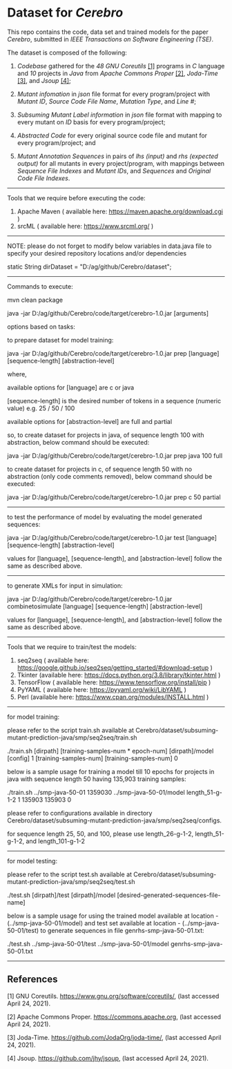# Dataset for *Cerebro*

This repo contains the code, data set and trained models for the paper _Cerebro_, submitted in _IEEE Transactions on Software Engineering (TSE)_.

The dataset is composed of the following:

1) _Codebase_ gathered for the _48_ _GNU Coreutils_ [[1]](https://www.gnu.org/software/coreutils/) programs in _C_ language 
and _10_ projects in _Java_ from _Apache Commons Proper_ [[2]](https://commons.apache.org), _Joda-Time_ [[3]](https://github.com/JodaOrg/joda-time/), 
and _Jsoup_ [[4]](https://github.com/jhy/jsoup);

2) _Mutant infomation_ in _json_ file format for every program/project with _Mutant ID_, _Source Code File Name_, _Mutation Type_, and _Line #_;

3) _Subsuming Mutant Label information_ in _json_ file format with mapping to every mutant on _ID_ basis for every program/project;

4) _Abstracted Code_ for every original source code file and mutant for every program/project; and

5) _Mutant Annotation Sequences_ in pairs of _lhs (input)_ and _rhs (expected output)_ for all mutants in every project/program, 
with mappings between _Sequence File Indexes_ and _Mutant IDs_, and _Sequences_ and _Original Code File Indexes_.

-----------------------------------------------------------------------------------------------------------------------------

Tools that we require before executing the code:

1. Apache Maven ( available here: https://maven.apache.org/download.cgi )
2. srcML ( available here: https://www.srcml.org/ )

-----------------------------------------------------------------------------------------------------------------------------

NOTE: please do not forget to modify below variables in data.java file to specify your desired repository locations and/or dependencies

static String dirDataset = "D:/ag/github/Cerebro/dataset";

-----------------------------------------------------------------------------------------------------------------------------

Commands to execute:

mvn clean package

java -jar D:/ag/github/Cerebro/code/target/cerebro-1.0.jar [arguments]


options based on tasks:

to prepare dataset for model training:

java -jar D:/ag/github/Cerebro/code/target/cerebro-1.0.jar prep [language] [sequence-length] [abstraction-level]

where,

available options for [language] are c or java

[sequence-length] is the desired number of tokens in a sequence (numeric value) e.g. 25 / 50 / 100

available options for [abstraction-level] are full and partial

so, to create dataset for projects in java, of sequence length 100 with abstraction, below command should be executed:

java -jar D:/ag/github/Cerebro/code/target/cerebro-1.0.jar prep java 100 full

to create dataset for projects in c, of sequence length 50 with no abstraction (only code comments removed), below command should be executed:

java -jar D:/ag/github/Cerebro/code/target/cerebro-1.0.jar prep c 50 partial

-----------------------------------------------------------------------------------------------------------------------------

to test the performance of model by evaluating the model generated sequences:

java -jar D:/ag/github/Cerebro/code/target/cerebro-1.0.jar test [language] [sequence-length] [abstraction-level]

values for [language], [sequence-length], and [abstraction-level] follow the same as described above.

-----------------------------------------------------------------------------------------------------------------------------

to generate XMLs for input in simulation:

java -jar D:/ag/github/Cerebro/code/target/cerebro-1.0.jar combinetosimulate [language] [sequence-length] [abstraction-level]

values for [language], [sequence-length], and [abstraction-level] follow the same as described above.

-----------------------------------------------------------------------------------------------------------------------------

Tools that we require to train/test the models:

1. seq2seq ( available here: https://google.github.io/seq2seq/getting_started/#download-setup )
2. Tkinter (available here: https://docs.python.org/3.8/library/tkinter.html )
3. TensorFlow ( available here: https://www.tensorflow.org/install/pip )
4. PyYAML ( available here: https://pyyaml.org/wiki/LibYAML )
5. Perl (available here: https://www.cpan.org/modules/INSTALL.html )

-----------------------------------------------------------------------------------------------------------------------------

for model training:

please refer to the script train.sh available at Cerebro/dataset/subsuming-mutant-prediction-java/smp/seq2seq/train.sh

./train.sh [dirpath] [training-samples-num * epoch-num] [dirpath]/model [config] 1 [training-samples-num] [training-samples-num] 0

below is a sample usage for training a model till 10 epochs for projects in java with sequence length 50 having 135,903 training samples:

./train.sh ../smp-java-50-01 1359030 ../smp-java-50-01/model length_51-g-1-2 1 135903 135903 0

please refer to configurations available in directory Cerebro/dataset/subsuming-mutant-prediction-java/smp/seq2seq/configs.

for sequence length 25, 50, and 100, please use length_26-g-1-2, length_51-g-1-2, and length_101-g-1-2

-----------------------------------------------------------------------------------------------------------------------------

for model testing:

please refer to the script test.sh available at Cerebro/dataset/subsuming-mutant-prediction-java/smp/seq2seq/test.sh

./test.sh [dirpath]/test [dirpath]/model [desired-generated-sequences-file-name]

below is a sample usage for using the trained model available at location - (../smp-java-50-01/model) and test set available at location - (../smp-java-50-01/test) to generate sequences in file genrhs-smp-java-50-01.txt:

./test.sh ../smp-java-50-01/test ../smp-java-50-01/model genrhs-smp-java-50-01.txt

-----------------------------------------------------------------------------------------------------------------------------

## References

<a id="1">[1]</a>
GNU Coreutils. https://www.gnu.org/software/coreutils/, (last accessed April 24, 2021).

<a id="2">[2]</a>
Apache Commons Proper. https://commons.apache.org, (last accessed April 24, 2021).

<a id="3">[3]</a>
Joda-Time. https://github.com/JodaOrg/joda-time/, (last accessed April 24, 2021).

<a id="4">[4]</a>
Jsoup. https://github.com/jhy/jsoup, (last accessed April 24, 2021).
